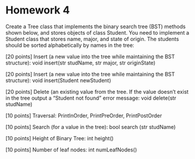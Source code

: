 # Homework 4

Create a Tree class that implements the binary search tree (BST) methods shown below, and stores objects of class Student. You need to implement a Student class that stores name, major, and state of origin. The students should be sorted alphabetically by names in the tree:

[20 points] Insert (a new value into the tree while maintaining the BST structure): void insert(str studName, str major, str originState)

[20 points] Insert (a new value into the tree while maintaining the BST structure): void insert(Student newStudent)

[20 points] Delete (an existing value from the tree. If the value doesn’t exist in the tree output a “Student not found” error message: void delete(str studName)

[10 points] Traversal: PrintInOrder, PrintPreOrder, PrintPostOrder

[10 points] Search (for a value in the tree): bool search (str studName)

[10 points] Height of Binary Tree: int height()

[10 points] Number of leaf nodes: int numLeafNodes()